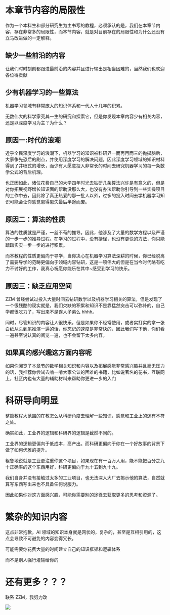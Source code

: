 # 本章节内容的局限性

作为一个本科生和部分研究生为主书写的教程，必须承认的是，我们在本章节内容，存在非常多的局限性，而本节内容，就是对目前存在的局限性和为什么还没有立马改进做的一定解释。

## 缺少一些前沿的内容

让我们时时刻刻都跟进最前沿的内容并且进行输出是相当困难的，当然我们也欢迎各位得贡献

## 少有机器学习的一些算法

机器学习领域有非常庞大的知识体系和一代人十几年的积累。

无数伟大的科学家究其一生的研究和探索它，但是你发现本章内容少有相关内容，还是以深度学习为主？为什么？

## 原因一:时代的浪潮

近乎全民深度学习的浪潮下，机器学习的知识被科研界一而再再而三的抛掷脑后，大家争先恐后的刷点，并使用深度学习的解决问题，因此深度学习领域的知识材料得到了井喷式的增长，而少有人愿意投入非常长的时间去研究机器学习的每一条数学公式的背后机理。

也正因如此，诸位花费自己的大学四年时光去钻研几条算法兴许是有意义的，但是对你拓展视野增长知识面的帮助没那么大，也没有办法帮助你引导到一些实操项目的工作中去，因此除了真正热爱的那一批人以外，过多的投入时间去学机器学习知识可能会让你感觉患得患失最后半途而废。

## 原因二：算法的性质

算法的性质就是严谨，一丝不苟的推导。因此，他涉及了大量的数学方程以及严谨的一步一步的推导过程。在学习的过程中，没有捷径，也没有更快的方法，你只能踏踏实实一步一步的进行积累。

而本教程的性质更偏向于导学，当你决心在机器学习算法深耕的时候，你已经脱离了需要导学的范畴更偏向于领域内容钻研，这是一项伟大的但是在当今时代略有吃力不讨好的工作，我真心祝愿你能乐在其中~感受到学习的快乐。

## 原因三：缺乏应用空间

ZZM 曾经尝试过投入大量时间去钻研数学以及机器学习相关的算法，但是发现了一个很残酷的现实就是，我们欠缺的积累和知识不是靠猛然突击可以弥补的，自己学都很吃力了，写出来不是误人子弟么 hhhh。

同时，尽管知识的内容让人很快乐，但是如果你不经常使用，或者实打实的拿一张白纸从头到尾推演一遍的话，你忘记的速度是非常快的，因此我们写下他，你们看一遍甚至说认真的阅览一遍，也不会留下太多内容。

## 如果真的感兴趣这方面内容呢

如果你阅览了本章节的数学相关知识和内容以及拓展感觉非常感兴趣并且毫无压力的话，我推荐你尝试去啃一啃大家公认的困难的书籍，比如说著名的花书，互联网上，社区内也有大量的辅助材料来帮助你更进一步的入门

# 科研导向明显

整篇教程大范围的在教怎么从科研角度去理解一些知识，感觉和工业上的逻有不符之处。

确实如此，工业界的逻辑和科研界的逻辑是截然不同的。

工业界的逻辑更偏向于低成本，高产出。而科研更偏向于你在一个好故事的背景下做了如何优雅的提升。

粗鲁地说就是工业更注重你这个项目，如果现在有一百万人用，能不能把百分之九十正确率的这个东西用好，科研更偏向于九十五到九十九。

我们自身并没有接触过太多的工业项目，也无法深入大厂去揭示他的算法，自然就算写东西写出来也不具备任何说服力。

因此如果你对这方面感兴趣，可能你需要别的途径去获取更多的思考和资源了。

# 繁杂的知识内容

这点非常抱歉，AI 领域的知识本身就是网状的，复杂的，甚至是互相引用的，这点会导致不可避免的内容变得冗长。

可能需要你花费大量的时间建立自己的知识框架和逻辑体系

而不是别人强行灌输给你的

# 还有更多？？？

联系 ZZM，我努力改

![](https://pic-hdu-cs-wiki-1307923872.cos.ap-shanghai.myqcloud.com/boxcnfYSoVgoERduiWP0jWNWMxf.jpg)
